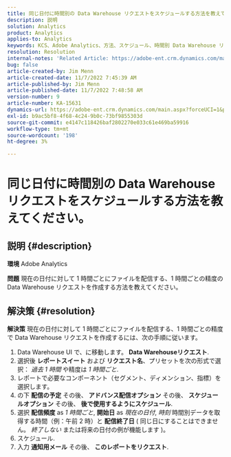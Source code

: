 ```yaml
---
title: 同じ日付に時間別の Data Warehouse リクエストをスケジュールする方法を教えてください。
description: 説明
solution: Analytics
product: Analytics
applies-to: Analytics
keywords: KCS、Adobe Analytics、方法、スケジュール、時間別 Data Warehouse リクエスト、同じ日付
resolution: Resolution
internal-notes: 'Related Article: https://adobe-ent.crm.dynamics.com/main.aspx?appid=c8f3a4cd-a068-e911-a957-000d3a34e00b&pagetype=entityrecord&etn=knowledgearticle&id=b5d08a45-cea0-ea11-a812-000d3a303484'
bug: false
article-created-by: Jim Menn
article-created-date: 11/7/2022 7:45:39 AM
article-published-by: Jim Menn
article-published-date: 11/7/2022 7:48:58 AM
version-number: 9
article-number: KA-15631
dynamics-url: https://adobe-ent.crm.dynamics.com/main.aspx?forceUCI=1&pagetype=entityrecord&etn=knowledgearticle&id=f2576b26-705e-ed11-9561-6045bd0065f9
exl-id: b9ac5bf8-4f68-4c24-9b0c-73bf9855303d
source-git-commit: e4147c118426baf2802270e033c61e469ba59916
workflow-type: tm+mt
source-wordcount: '198'
ht-degree: 3%

---
```


# 同じ日付に時間別の Data Warehouse リクエストをスケジュールする方法を教えてください。

## 説明 {#description}


<b>環境</b>
Adobe Analytics

<b>問題</b>
現在の日付に対して 1 時間ごとにファイルを配信する、1 時間ごとの精度の Data Warehouse リクエストを作成する方法を教えてください。


## 解決策 {#resolution}


<b>解決策</b>
現在の日付に対して 1 時間ごとにファイルを配信する、1 時間ごとの精度で Data Warehouse リクエストを作成するには、次の手順に従います。

1. Data Warehouse UI で、に移動します。 <b>Data Warehouseリクエスト</b>.
2. 選択後 <b>レポートスイート</b> および <b>リクエスト名</b>、プリセットを次の形式で選択： *過去 1 時間* や精度は *1 時間ごと*.
3. レポートで必要なコンポーネント（セグメント、ディメンション、指標）を選択します。
4. の下 <b>配信の予定</b> その後、 <b>アドバンス配信オプション</b> その後、 <b>スケジュールオプション</b> その後、 <b>後で使用するようにスケジュール</b>.
5. 選択 <b>配信頻度</b> as *1 時間ごと*, <b>開始日</b> as *現在の日付*, *時刻* 時間別データを取得する時間（例：午前 2 時）と <b>配信終了日</b> ( 同じ日にすることはできません。 *終了しない* または将来の日付の例が機能します )。
6. スケジュール.
7. 入力 <b>通知用メール</b> その後、 <b>このレポートをリクエスト</b>.
